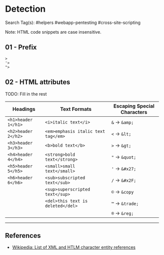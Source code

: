 # Detection

Search Tag(s): #helpers #webapp-pentesting #cross-site-scripting

Note: HTML code snippets are case insensitive.

## 01 - Prefix

```
>
'>
">
```

## 02 - HTML attributes

TODO: Fill in the rest

| Headings | Text Formats | Escaping Special Characters |
| ---- | ---- | ---- |
| `<h1>header 1</h1>` | `<i>italic text</i>` | `&` -> `&amp;` |
| `<h2>header 2</h2>` | `<em>emphasis italic text tag</em>` | `<` -> `&lt;` |
| `<h3>header 3</h3>` | `<b>bold text</b>` | `>` -> `&gt;` |
| `<h4>header 4</h4>` | `<strong>bold text</strong>` | `"` -> `&quot;` |
| `<h5>header 5</h5>` | `<small>small text</small>` | `'` -> `&#x27;` |
| `<h6>header 6</h6>` | `<sub>subscripted text</sub>` | `/` -> `&#x2F;` |
|  | `<sup>superscripted text</sup>` | `©` -> `&copy` |
|  | `<del>this text is deleted</del>` | `™` -> `&trade;` |
|  |  | `®` -> `&reg;` |


---
## References

- [Wikipedia: List of XML and HTLM character entity references](https://en.wikipedia.org/wiki/List_of_XML_and_HTML_character_entity_references)